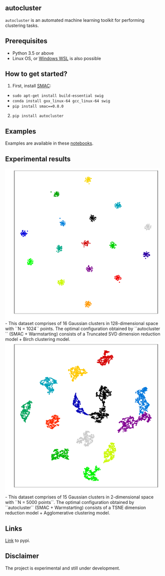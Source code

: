 ## autocluster
``autocluster`` is an automated machine learning toolkit for performing clustering tasks.   

## Prerequisites
- Python 3.5 or above
- Linux OS, or [Windows WSL](https://docs.microsoft.com/en-us/windows/wsl/about) is also possible

## How to get started?
1. First, install [SMAC](https://automl.github.io/SMAC3/stable/installation.html):
  - ``sudo apt-get install build-essential swig``
  - ``conda install gxx_linux-64 gcc_linux-64 swig``
  - ``pip install smac==0.8.0``
2. ``pip install autocluster``

## Examples
Examples are available in these [notebooks](/autocluster/examples/).

## Experimental results
<img src="images/clustering_result_dim128.png" width="500">
- This dataset comprises of 16 Gaussian clusters in 128-dimensional space with ``N = 1024`` points. The optimal configuration obtained by ``autocluster `` (SMAC + Warmstarting) consists of a Truncated SVD dimension reduction model + Birch clustering model.

<img src="images/clustering_result_s2.png" width="500">
- This dataset comprises of 15 Gaussian clusters in 2-dimensional space with ``N = 5000 points``. The optimal configuration obtained by ``autocluster`` (SMAC + Warmstarting) consists of a TSNE dimension reduction model + Agglomerative clustering model.

## Links  
[Link](https://pypi.org/project/autocluster/) to pypi. 

## Disclaimer
The project is experimental and still under development.
